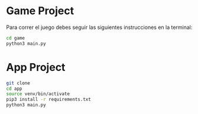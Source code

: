 # Game Project

Para correr el juego debes seguir las siguientes instrucciones en la terminal:

```sh
cd game
python3 main.py
```

# App Project

```sh
git clone
cd app
source venv/bin/activate
pip3 install -r requirements.txt
python3 main.py
```